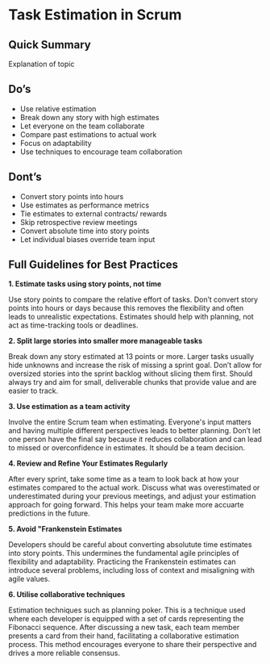 # Task Estimation in Scrum

## Quick Summary

Explanation of topic

## Do’s
- Use relative estimation
- Break down any story with high estimates
- Let everyone on the team collaborate
- Compare past estimations to actual work
- Focus on adaptability
- Use techniques to encourage team collaboration

## Dont’s
- Convert story points into hours
- Use estimates as performance metrics
- Tie estimates to external contracts/ rewards
- Skip retrospective review meetings
- Convert absolute time into story points
- Let individual biases override team input

## Full Guidelines for Best Practices

**1. Estimate tasks using story points, not time**

Use story points to compare the relative effort of tasks. Don’t convert story points into hours or days because this removes the flexibility and often leads to unrealistic expectations. Estimates should help with planning, not act as time-tracking tools or deadlines.

**2. Split large stories into smaller more manageable tasks**

Break down any story estimated at 13 points or more. Larger tasks usually hide unknowns and increase the risk of missing a sprint goal. Don’t allow for oversized stories into the sprint backlog without slicing them first. Should always try and aim for small, deliverable chunks that provide value and are easier to track.

**3. Use estimation as a team activity**

Involve the entire Scrum team when estimating. Everyone's input matters and having multiple different perspectives leads to better planning. Don’t let one person have the final say because it reduces collaboration and can lead to missed or overconfidence in estimates. It should be a team decision.

**4. Review and Refine Your Estimates Regularly**

After every sprint, take some time as a team to look back at how your estimates compared to the actual work. Discuss what was overestimated or underestimated during your previous meetings, and adjust your estimation approach for going forward. This helps your team make more accuarte predictions in the future.

**5. Avoid "Frankenstein Estimates**

Developers should be careful about converting absolutute time estimates into story points. This undermines the fundamental agile principles of flexibility and adaptability. Practicing the Frankenstein estimates can introduce several problems, including loss of context and misaligning with agile values. 

**6. Utilise collaborative techniques**

Estimation techniques such as planning poker. This is a technique used where each developer is equipped with a set of cards representing the Fibonacci sequence. After discussing a new task, each team member presents a card from their hand, facilitating a collaborative estimation process. This method encourages everyone to share their perspective and drives a more reliable consensus.